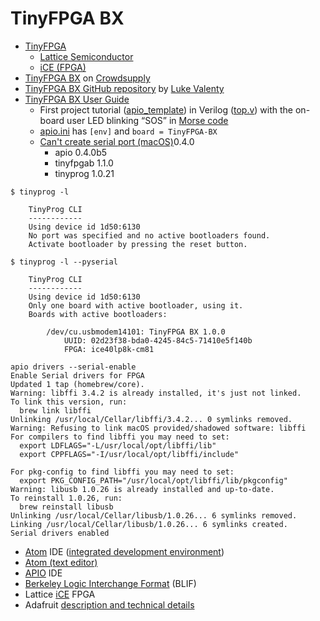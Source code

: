 # TinyFPGA BX
* [TinyFPGA](https://tinyfpga.com/)
  * [Lattice Semiconductor](https://en.wikipedia.org/wiki/Lattice_Semiconductor)
  * [iCE (FPGA)](https://en.wikipedia.org/wiki/ICE_(FPGA))
* [TinyFPGA BX](https://store.tinyfpga.com/products/tinyfpga-bx) on [Crowdsupply](https://www.crowdsupply.com/tinyfpga/tinyfpga-ax-bx)
* [TinyFPGA BX GitHub repository](https://github.com/tinyfpga/TinyFPGA-BX) by [Luke Valenty](https://github.com/tinyfpga)
* [TinyFPGA BX User Guide](https://tinyfpga.com/bx/guide.html)
  * First project tutorial ([apio_template](https://github.com/tinyfpga/TinyFPGA-BX/tree/master/apio_template)) in Verilog ([top.v](/TinyFPGA-BX/top.v)) with the on-board user LED blinking “SOS” in [Morse code](https://en.wikipedia.org/wiki/Morse_code)
  * [apio.ini](https://github.com/tinyfpga/TinyFPGA-BX/blob/master/apio_template/apio.ini) has ```[env]``` and ```board = TinyFPGA-BX```
  * [Can't create serial port (macOS)](https://discourse.tinyfpga.com/t/cant-create-serial-port-macos-solved/422)0.4.0
    * apio 0.4.0b5
    * tinyfpgab 1.1.0
    * tinyprog 1.0.21
```
$ tinyprog -l

    TinyProg CLI
    ------------
    Using device id 1d50:6130
    No port was specified and no active bootloaders found.
    Activate bootloader by pressing the reset button.
```
```
$ tinyprog -l --pyserial

    TinyProg CLI
    ------------
    Using device id 1d50:6130
    Only one board with active bootloader, using it.
    Boards with active bootloaders:

        /dev/cu.usbmodem14101: TinyFPGA BX 1.0.0
            UUID: 02d23f38-bda0-4245-84c5-71410e5f140b
            FPGA: ice40lp8k-cm81
```
```
apio drivers --serial-enable
Enable Serial drivers for FPGA
Updated 1 tap (homebrew/core).
Warning: libffi 3.4.2 is already installed, it's just not linked.
To link this version, run:
  brew link libffi
Unlinking /usr/local/Cellar/libffi/3.4.2... 0 symlinks removed.
Warning: Refusing to link macOS provided/shadowed software: libffi
For compilers to find libffi you may need to set:
  export LDFLAGS="-L/usr/local/opt/libffi/lib"
  export CPPFLAGS="-I/usr/local/opt/libffi/include"

For pkg-config to find libffi you may need to set:
  export PKG_CONFIG_PATH="/usr/local/opt/libffi/lib/pkgconfig"
Warning: libusb 1.0.26 is already installed and up-to-date.
To reinstall 1.0.26, run:
  brew reinstall libusb
Unlinking /usr/local/Cellar/libusb/1.0.26... 6 symlinks removed.
Linking /usr/local/Cellar/libusb/1.0.26... 6 symlinks created.
Serial drivers enabled
```
* [Atom](https://atom.io) IDE ([integrated development environment](https://en.wikipedia.org/wiki/Integrated_development_environment))
* [Atom (text editor)](https://en.wikipedia.org/wiki/Atom_(text_editor))
* [APIO](https://github.com/FPGAwars/apio-ide) IDE
* [Berkeley Logic Interchange Format](http://www.cs.columbia.edu/~cs6861/sis/blif/index.html) (BLIF)
* Lattice [iCE](https://en.wikipedia.org/wiki/ICE_(FPGA)) FPGA
* Adafruit [description and technical details](https://www.adafruit.com/product/4038) 
